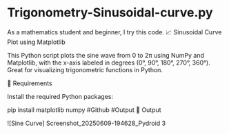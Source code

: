 # Trigonometry-Sinusoidal-curve.py
As a mathematics student and beginner, I try this code.
📈 Sinusoidal Curve Plot using Matplotlib 

This Python script plots the sine wave from 0 to 2π using NumPy and Matplotlib, with the x-axis labeled in degrees (0°, 90°, 180°, 270°, 360°).
Great for visualizing trigonometric functions in Python.

🔧 Requirements 

Install the required Python packages:

pip install matplotlib numpy
#Github
#Output 
📸 Output

![Sine Curve] Screenshot_20250609-194628_Pydroid 3

